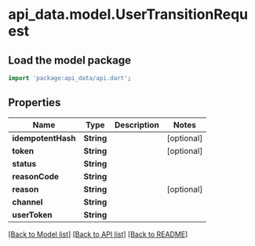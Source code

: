 # api_data.model.UserTransitionRequest

## Load the model package
```dart
import 'package:api_data/api.dart';
```

## Properties
Name | Type | Description | Notes
------------ | ------------- | ------------- | -------------
**idempotentHash** | **String** |  | [optional] 
**token** | **String** |  | [optional] 
**status** | **String** |  | 
**reasonCode** | **String** |  | 
**reason** | **String** |  | [optional] 
**channel** | **String** |  | 
**userToken** | **String** |  | 

[[Back to Model list]](../README.md#documentation-for-models) [[Back to API list]](../README.md#documentation-for-api-endpoints) [[Back to README]](../README.md)


